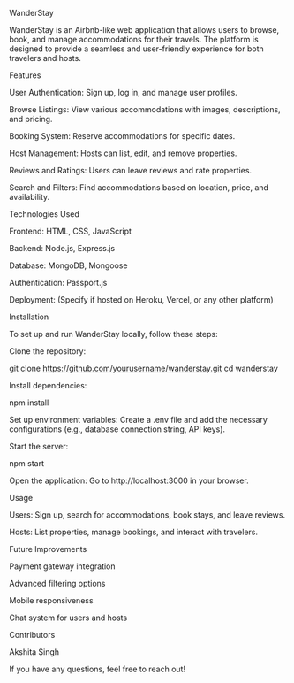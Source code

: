 WanderStay

WanderStay is an Airbnb-like web application that allows users to browse, book, and manage accommodations for their travels. The platform is designed to provide a seamless and user-friendly experience for both travelers and hosts.

Features

User Authentication: Sign up, log in, and manage user profiles.

Browse Listings: View various accommodations with images, descriptions, and pricing.

Booking System: Reserve accommodations for specific dates.

Host Management: Hosts can list, edit, and remove properties.

Reviews and Ratings: Users can leave reviews and rate properties.

Search and Filters: Find accommodations based on location, price, and availability.

Technologies Used

Frontend: HTML, CSS, JavaScript

Backend: Node.js, Express.js

Database: MongoDB, Mongoose

Authentication: Passport.js

Deployment: (Specify if hosted on Heroku, Vercel, or any other platform)

Installation

To set up and run WanderStay locally, follow these steps:

Clone the repository:

git clone https://github.com/yourusername/wanderstay.git
cd wanderstay

Install dependencies:

npm install

Set up environment variables:
Create a .env file and add the necessary configurations (e.g., database connection string, API keys).

Start the server:

npm start

Open the application:
Go to http://localhost:3000 in your browser.

Usage

Users: Sign up, search for accommodations, book stays, and leave reviews.

Hosts: List properties, manage bookings, and interact with travelers.

Future Improvements

Payment gateway integration

Advanced filtering options

Mobile responsiveness

Chat system for users and hosts

Contributors

Akshita Singh

If you have any questions, feel free to reach out!

